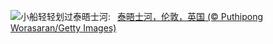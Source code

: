 ![](https://www.bing.com/th?id=OHR.ThamesLondon_ZH-CN3629717426_UHD.jpg&w=1000)小船轻轻划过泰晤士河:&nbsp;&ensp;[泰晤士河，伦敦，英国 (© Puthipong Worasaran/Getty Images)](https://www.bing.com/th?id=OHR.ThamesLondon_ZH-CN3629717426_UHD.jpg)
<br><br/>
